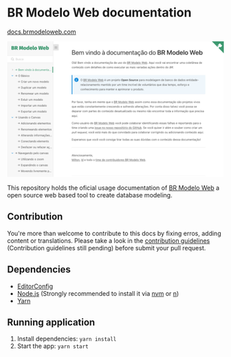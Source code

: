 # BR Modelo Web documentation

[docs.brmodeloweb.com](https://docs.brmodeloweb.com)

![BR Modelo Docs website](docs/assets/br-modelo-docs-preview.png)

This repository holds the oficial usage documentation of [BR Modelo Web](https://www.brmodeloweb.com) a open source web based tool to create database modeling.  

## Contribution

You're more than welcome to contribute to this docs by fixing erros, adding content or translations. Please take a look in the [contribution guidelines](#) (Contribution guidelines still pending) before submit your pull request.

## Dependencies

- [EditorConfig](https://editorconfig.org/)
- [Node.js](https://nodejs.org/) (Strongly recommended to install it via [nvm](https://github.com/nvm-sh/nvm#readme) or [n](https://github.com/tj/n#readme))
- [Yarn](https://yarnpkg.com/)

## Running application

1. Install dependencies: `yarn install`
1. Start the app: `yarn start`